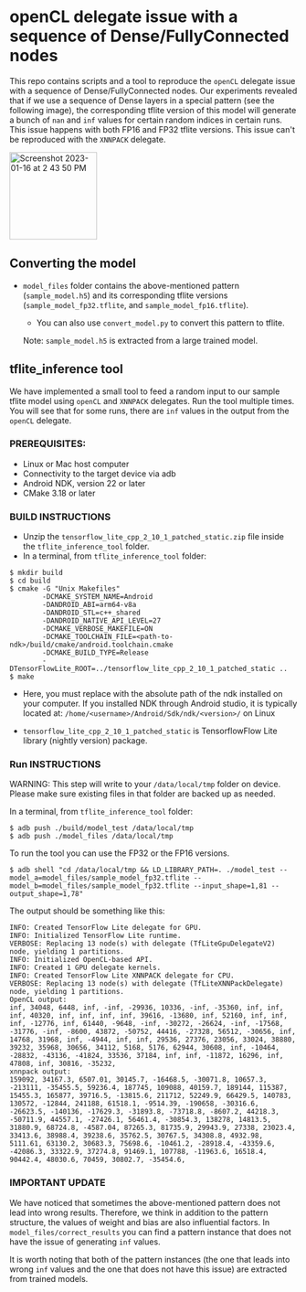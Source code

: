 # openCL delegate issue with a sequence of Dense/FullyConnected nodes 

This repo contains scripts and a tool to reproduce the `openCL` delegate issue with a sequence of Dense/FullyConnected nodes. Our experiments revealed that if we use a sequence of Dense layers in a special pattern (see the following image), the corresponding tflite version of this model will generate a bunch of `nan` and `inf` values for certain random indices in certain runs. This issue happens with both FP16 and FP32 tflite versions. This issue can't be reproduced with the `XNNPACK` delegate.

<img width="153" alt="Screenshot 2023-01-16 at 2 43 50 PM" src="https://user-images.githubusercontent.com/45400368/212793054-8a85b2af-3a8b-47ee-9c90-9e8d58247f4a.png">

## Converting the model
* `model_files` folder contains the above-mentioned pattern (`sample_model.h5`) and its corresponding tflite versions (`sample_model_fp32.tflite`, and `sample_model_fp16.tflite`). 
  * You can also use `convert_model.py` to convert this pattern to tflite.
  
  Note: `sample_model.h5` is extracted from a large trained model.

## tflite_inference tool 
We have implemented a small tool to feed a random input to our sample tflite model using `openCL` and `XNNPACK` delegates. Run the tool multiple times. You will see that for some runs, there are `inf` values in the output from the `openCL` delegate. 

### PREREQUISITES: ###
* Linux or Mac host computer
* Connectivity to the target device via adb
* Android NDK, version 22 or later
* CMake 3.18 or later

### BUILD INSTRUCTIONS ###
* Unzip the `tensorflow_lite_cpp_2_10_1_patched_static.zip` file inside the `tflite_inference_tool` folder.
* In a terminal, from `tflite_inference_tool` folder:
```console
$ mkdir build
$ cd build
$ cmake -G "Unix Makefiles"
        -DCMAKE_SYSTEM_NAME=Android 
        -DANDROID_ABI=arm64-v8a 
        -DANDROID_STL=c++_shared 
        -DANDROID_NATIVE_API_LEVEL=27 
        -DCMAKE_VERBOSE_MAKEFILE=ON 
        -DCMAKE_TOOLCHAIN_FILE=<path-to-ndk>/build/cmake/android.toolchain.cmake 
        -DCMAKE_BUILD_TYPE=Release
        -DTensorFlowLite_ROOT=../tensorflow_lite_cpp_2_10_1_patched_static ..
$ make
```
* Here, you must replace <path-to-ndk> with the absolute path of the ndk installed on your computer. If you installed NDK through Android studio, it is typically located at:
    `/home/<username>/Android/Sdk/ndk/<version>/` on Linux

* `tensorflow_lite_cpp_2_10_1_patched_static` is TensorflowFlow Lite library (nightly version) package.
### Run INSTRUCTIONS ###
WARNING: This step will write to your `/data/local/tmp` folder on device. Please make sure existing files in that folder are backed up as needed.

In a terminal, from `tflite_inference_tool` folder:
```console
$ adb push ./build/model_test /data/local/tmp
$ adb push ./model_files /data/local/tmp
```

To run the tool you can use the FP32 or the FP16 versions. 
```console
$ adb shell "cd /data/local/tmp && LD_LIBRARY_PATH=. ./model_test --model_a=model_files/sample_model_fp32.tflite --model_b=model_files/sample_model_fp32.tflite --input_shape=1,81 --output_shape=1,78"
```

The output should be something like this:
```console
INFO: Created TensorFlow Lite delegate for GPU.
INFO: Initialized TensorFlow Lite runtime.
VERBOSE: Replacing 13 node(s) with delegate (TfLiteGpuDelegateV2) node, yielding 1 partitions.
INFO: Initialized OpenCL-based API.
INFO: Created 1 GPU delegate kernels.
INFO: Created TensorFlow Lite XNNPACK delegate for CPU.
VERBOSE: Replacing 13 node(s) with delegate (TfLiteXNNPackDelegate) node, yielding 1 partitions.
OpenCL output:
inf, 34048, 6448, inf, -inf, -29936, 10336, -inf, -35360, inf, inf, inf, 40320, inf, inf, inf, inf, 39616, -13680, inf, 52160, inf, inf, inf, -12776, inf, 61440, -9648, -inf, -30272, -26624, -inf, -17568, -31776, -inf, -8600, 43872, -50752, 44416, -27328, 56512, -30656, inf, 14768, 31968, inf, -4944, inf, inf, 29536, 27376, 23056, 33024, 38880, 39232, 35968, 30656, 34112, 5168, 5176, 62944, 30608, inf, -10464, -28832, -43136, -41824, 33536, 37184, inf, inf, -11872, 16296, inf, 47808, inf, 30816, -35232, 
xnnpack output:
159092, 34167.3, 6507.01, 30145.7, -16468.5, -30071.8, 10657.3, -213111, -35455.5, 59236.4, 187745, 109088, 40159.7, 189144, 115387, 15455.3, 165877, 39716.5, -13815.6, 211712, 52249.9, 66429.5, 140783, 130572, -12844, 241188, 61518.1, -9514.39, -190658, -30316.6, -26623.5, -140136, -17629.3, -31893.8, -73718.8, -8607.2, 44218.3, -50711.9, 44557.1, -27426.1, 56461.4, -30854.3, 138278, 14813.5, 31880.9, 68724.8, -4587.04, 87265.3, 81735.9, 29943.9, 27338, 23023.4, 33413.6, 38988.4, 39238.6, 35762.5, 30767.5, 34308.8, 4932.98, 5111.61, 63130.2, 30683.3, 75698.6, -10461.2, -28918.4, -43359.6, -42086.3, 33322.9, 37274.8, 91469.1, 107788, -11963.6, 16518.4, 90442.4, 48030.6, 70459, 30802.7, -35454.6,  
```
### IMPORTANT UPDATE ###
We have noticed that sometimes the above-mentioned pattern does not lead into wrong results. Therefore, we think in addition to the pattern structure, the values of weight and bias are also influential factors. In `model_files/correct_results` you can find a pattern instance that does not have the issue of generating `inf` values. 

It is worth noting that both of the pattern instances (the one that leads into wrong `inf` values and the one that does not have this issue) are extracted from trained models.

